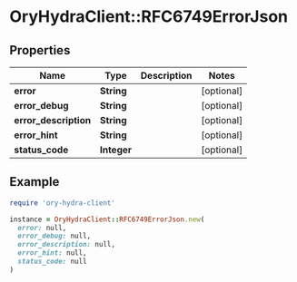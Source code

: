 # OryHydraClient::RFC6749ErrorJson

## Properties

| Name | Type | Description | Notes |
| ---- | ---- | ----------- | ----- |
| **error** | **String** |  | [optional] |
| **error_debug** | **String** |  | [optional] |
| **error_description** | **String** |  | [optional] |
| **error_hint** | **String** |  | [optional] |
| **status_code** | **Integer** |  | [optional] |

## Example

```ruby
require 'ory-hydra-client'

instance = OryHydraClient::RFC6749ErrorJson.new(
  error: null,
  error_debug: null,
  error_description: null,
  error_hint: null,
  status_code: null
)
```

